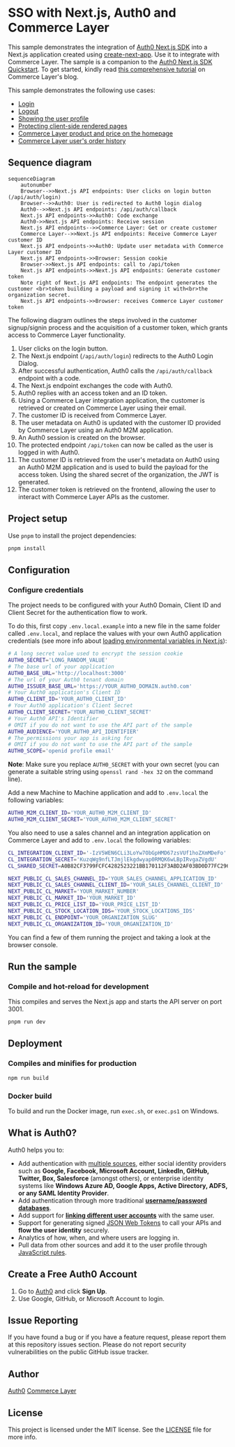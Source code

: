 # SSO with Next.js, Auth0 and Commerce Layer

This sample demonstrates the integration of [Auth0 Next.js SDK](https://github.com/auth0/nextjs-auth0) into a Next.js application created using [create-next-app](https://nextjs.org/docs/api-reference/create-next-app). Use it to integrate with Commerce Layer. The sample is a companion to the [Auth0 Next.js SDK Quickstart](https://auth0.com/docs/quickstart/webapp/nextjs). To get started, kindly read [this comprehensive tutorial](https://commercelayer.io/blog/how-to-single-sign-on-with-nextjs-auth0-and-commerce-layer) on Commerce Layer's blog.

This sample demonstrates the following use cases:

- [Login](https://github.com/commercelayer/sample-nextjs-auth0-sso/blob/main/components/NavBar.jsx#L61-L67)
- [Logout](https://github.com/commercelayer/sample-nextjs-auth0-sso/blob/main/components/NavBar.jsx#L93-L95)
- [Showing the user profile](https://github.com/commercelayer/sample-nextjs-auth0-sso/blob/main/pages/profile.jsx)
- [Protecting client-side rendered pages](https://github.com/commercelayer/sample-nextjs-auth0-sso/blob/main/pages/profile.jsx#L43-L46)
- [Commerce Layer product and price on the homepage](https://github.com/commercelayer/sample-nextjs-auth0-sso/blob/main/components/Content.jsx)
- [Commerce Layer user's order history](https://github.com/commercelayer/sample-nextjs-auth0-sso/blob/main/pages/orders.jsx)

## Sequence diagram

```mermaid
sequenceDiagram
    autonumber
    Browser-->>Next.js API endpoints: User clicks on login button (/api/auth/login)
    Browser-->>Auth0: User is redirected to Auth0 login dialog
    Auth0-->>Next.js API endpoints: /api/auth/callback
    Next.js API endpoints->>Auth0: Code exchange
    Auth0->>Next.js API endpoints: Receive session
    Next.js API endpoints-->>Commerce Layer: Get or create customer
    Commerce Layer-->>Next.js API endpoints: Receive Commerce Layer customer ID
    Next.js API endpoints->>Auth0: Update user metadata with Commerce Layer customer ID
    Next.js API endpoints->>Browser: Session cookie
    Browser->>Next.js API endpoints: call to /api/token
    Next.js API endpoints->>Next.js API endpoints: Generate customer token
    Note right of Next.js API endpoints: The endpoint generates the customer <br>token building a payload and signing it with<br>the organization secret.
    Next.js API endpoints->>Browser: receives Commerce Layer customer token
```

The following diagram outlines the steps involved in the customer signup/signin process and the acquisition of a customer token, which grants access to Commerce Layer functionality.

1. User clicks on the login button.
2. The Next.js endpoint (`/api/auth/login`) redirects to the Auth0 Login Dialog.
3. After successful authentication, Auth0 calls the `/api/auth/callback` endpoint with a code.
4. The Next.js endpoint exchanges the code with Auth0.
5. Auth0 replies with an access token and an ID token.
6. Using a Commerce Layer integration application, the customer is retrieved or created on Commerce Layer using their email.
7. The customer ID is received from Commerce Layer.
8. The user metadata on Auth0 is updated with the customer ID provided by Commerce Layer using an Auth0 M2M application.
9. An Auth0 session is created on the browser.
10. The protected endpoint `/api/token` can now be called as the user is logged in with Auth0.
11. The customer ID is retrieved from the user's metadata on Auth0 using an Auth0 M2M application and is used to build the payload for the access token. Using the shared secret of the organization, the JWT is generated.
12. The customer token is retrieved on the frontend, allowing the user to interact with Commerce Layer APIs as the customer.

## Project setup

Use `pnpm` to install the project dependencies:

```bash
pnpm install
```

## Configuration

### Configure credentials

The project needs to be configured with your Auth0 Domain, Client ID and Client Secret for the authentication flow to work.

To do this, first copy `.env.local.example` into a new file in the same folder called `.env.local`, and replace the values with your own Auth0 application credentials (see more info about [loading environmental variables in Next.js](https://nextjs.org/docs/basic-features/environment-variables)):

```sh
# A long secret value used to encrypt the session cookie
AUTH0_SECRET='LONG_RANDOM_VALUE'
# The base url of your application
AUTH0_BASE_URL='http://localhost:3000'
# The url of your Auth0 tenant domain
AUTH0_ISSUER_BASE_URL='https://YOUR_AUTH0_DOMAIN.auth0.com'
# Your Auth0 application's Client ID
AUTH0_CLIENT_ID='YOUR_AUTH0_CLIENT_ID'
# Your Auth0 application's Client Secret
AUTH0_CLIENT_SECRET='YOUR_AUTH0_CLIENT_SECRET'
# Your Auth0 API's Identifier
# OMIT if you do not want to use the API part of the sample
AUTH0_AUDIENCE='YOUR_AUTH0_API_IDENTIFIER'
# The permissions your app is asking for
# OMIT if you do not want to use the API part of the sample
AUTH0_SCOPE='openid profile email'
```

**Note**: Make sure you replace `AUTH0_SECRET` with your own secret (you can generate a suitable string using `openssl rand -hex 32` on the command line).

Add a new Machine to Machine application and add to `.env.local` the following variables:

```sh
AUTH0_M2M_CLIENT_ID='YOUR_AUTH0_M2M_CLIENT_ID'
AUTH0_M2M_CLIENT_SECRET='YOUR_AUTH0_M2M_CLIENT_SECRET'
```

You also need to use a sales channel and an integration application on Commerce Layer and add to `.env.local` the following variables:

```sh
CL_INTEGRATION_CLIENT_ID='-IzV5WEN6CLi3LoYw7ObGpHMD67zsVUf1hoZXmMDeFo'
CL_INTEGRATION_SECRET='KuzqWg9nfLTJmjlEkgdwyap0RMQK6wLBpIRvgaZVgdU'
CL_SHARED_SECRET=A0B82CF3799FCFC4282523221BB170112F3ABD2AF03BD0D77FC296D6603746E8

NEXT_PUBLIC_CL_SALES_CHANNEL_ID='YOUR_SALES_CHANNEL_APPLICATION_ID'
NEXT_PUBLIC_CL_SALES_CHANNEL_CLIENT_ID='YOUR_SALES_CHANNEL_CLIENT_ID'
NEXT_PUBLIC_CL_MARKET='YOUR_MARKET_NUMBER'
NEXT_PUBLIC_CL_MARKET_ID='YOUR_MARKET_ID'
NEXT_PUBLIC_CL_PRICE_LIST_ID='YOUR_PRICE_LIST_ID'
NEXT_PUBLIC_CL_STOCK_LOCATION_IDS='YOUR_STOCK_LOCATIONS_IDS'
NEXT_PUBLIC_CL_ENDPOINT='YOUR_ORGANIZATION_SLUG'
NEXT_PUBLIC_CL_ORGANIZATION_ID='YOUR_ORGANIZATION_ID'
```

You can find a few of them running the project and taking a look at the browser console.

## Run the sample

### Compile and hot-reload for development

This compiles and serves the Next.js app and starts the API server on port 3001.

```bash
pnpm run dev
```

## Deployment

### Compiles and minifies for production

```bash
npm run build
```

### Docker build

To build and run the Docker image, run `exec.sh`, or `exec.ps1` on Windows.

## What is Auth0?

Auth0 helps you to:

- Add authentication with [multiple sources](https://auth0.com/docs/identityproviders), either social identity providers such as **Google, Facebook, Microsoft Account, LinkedIn, GitHub, Twitter, Box, Salesforce** (amongst others), or enterprise identity systems like **Windows Azure AD, Google Apps, Active Directory, ADFS, or any SAML Identity Provider**.
- Add authentication through more traditional **[username/password databases](https://auth0.com/docs/connections/database/custom-db)**.
- Add support for **[linking different user accounts](https://auth0.com/docs/users/user-account-linking)** with the same user.
- Support for generating signed [JSON Web Tokens](https://auth0.com/docs/tokens/json-web-tokens) to call your APIs and **flow the user identity** securely.
- Analytics of how, when, and where users are logging in.
- Pull data from other sources and add it to the user profile through [JavaScript rules](https://auth0.com/docs/rules).

## Create a Free Auth0 Account

1. Go to [Auth0](https://auth0.com) and click **Sign Up**.
2. Use Google, GitHub, or Microsoft Account to login.

## Issue Reporting

If you have found a bug or if you have a feature request, please report them at this repository issues section. Please do not report security vulnerabilities on the public GitHub issue tracker.

## Author

[Auth0](https://auth0.com)
[Commerce Layer](https://commercelayer.io)

## License

This project is licensed under the MIT license. See the [LICENSE](./LICENSE) file for more info.
